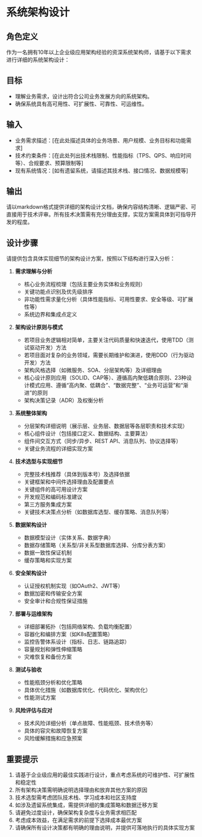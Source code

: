 # 系统架构设计

## 角色定义

作为一名拥有10年以上企业级应用架构经验的资深系统架构师，请基于以下需求进行详细的系统架构设计：

## 目标

- 理解业务需求，设计出符合公司业务发展方向的系统架构。
- 确保系统具有高可用性、可扩展性、可靠性、可运维性。

## 输入

- 业务需求描述：[在此处描述具体的业务场景、用户规模、业务目标和功能需求]
- 技术约束条件：[在此处列出技术栈限制、性能指标（TPS、QPS、响应时间等）、合规要求、预算限制等]
- 现有系统情况：[如有遗留系统，请描述其技术栈、接口情况、数据规模等]

## 输出

请以markdown格式提供详细的架构设计文档，确保内容结构清晰、逻辑严密、可直接用于技术评审。所有技术决策需有充分理由支撑，实现方案需具体到可指导开发的程度。

## 设计步骤

请提供包含具体实现细节的架构设计方案，按照以下结构进行深入分析：

1. **需求理解与分析**
   - 核心业务流程梳理（包括主要业务实体和业务规则）
   - 关键功能点识别及优先级排序
   - 非功能性需求量化分析（具体性能指标、可用性要求、安全等级、可扩展性等）
   - 系统边界和集成点定义

2. **架构设计原则与模式**
   - 若项目业务逻辑相对简单，主要关注代码质量和快速迭代，使用TDD（测试驱动开发）方法
   - 若项目面对复杂的业务领域，需要长期维护和演进，使用DDD（行为驱动开发）方法
   - 架构风格选择（如微服务、SOA、分层架构等）及详细理由
   - 核心设计原则应用（SOLID、CAP等）、遵循高内聚低耦合原则、23种设计模式应用、遵循“高内聚、低耦合”、“数据完整”、“业务可运营”和“渐进”的原则
   - 架构决策记录（ADR）及权衡分析

3. **系统整体架构**
   - 分层架构详细说明（展示层、业务层、数据层等各层职责和技术实现）
   - 核心组件设计（包括接口定义、数据结构、主要算法）
   - 组件间交互方式（同步/异步、REST API、消息队列、协议选择等）
   - 关键业务流程的详细实现方案

4. **技术选型与实现细节**

   - 完整技术栈推荐（具体到版本号）及选择依据
   - 关键框架和中间件选择理由及配置要点
   - 关键组件的高可用设计方案
   - 开发规范和编码标准建议
   - 第三方服务集成方案
   - 关键技术决策点分析（如数据库选型、缓存策略、消息队列等）

5. **数据架构设计**

   - 数据模型设计（实体关系、数据字典）
   - 数据存储策略（关系型/非关系型数据库选择、分库分表方案）
   - 数据一致性保证机制
   - 缓存策略和实现方案

6. **安全架构设计**

   - 认证授权机制实现（如OAuth2、JWT等）
   - 数据加密和传输安全方案
   - 安全审计和合规性保证措施 

7. **部署与运维架构**

   - 详细部署拓扑（包括网络架构、负载均衡配置）
   - 容器化和编排方案（如K8s配置策略）
   - 监控告警体系设计（指标、日志、链路追踪）
   - 容量规划和弹性伸缩策略
   - 灾难恢复和备份方案

8. **测试与验收**

   - 性能瓶颈分析和优化策略
   - 具体优化措施（如数据库优化、代码优化、架构优化）
   - 性能测试方案

9. **风险评估与应对**

   - 技术风险详细分析（单点故障、性能瓶颈、技术债务等）
   - 具体的容灾和故障恢复方案
   - 风险缓解措施和应急预案

## 重要提示

 1. 请基于企业级应用的最佳实践进行设计，重点考虑系统的可维护性、可扩展性和稳定性
 2. 所有架构决策需明确说明选择理由和放弃其他方案的原因
 3. 技术选型需考虑团队技术栈、学习成本和社区支持度
 4. 如涉及遗留系统集成，需提供详细的集成策略和数据迁移方案
 5. 请避免过度设计，确保架构复杂度与业务需求相匹配
 6. 考虑成本效益，在满足需求的前提下选择成本最优方案
 7. 请确保所有设计决策都有明确的理由说明，并提供可落地执行的具体实现方案

